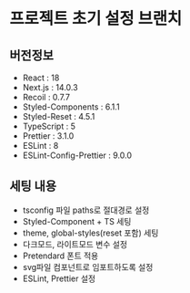 # 프로젝트 초기 설정 브랜치

## 버전정보

- React : 18
- Next.js : 14.0.3
- Recoil : 0.7.7
- Styled-Components : 6.1.1
- Styled-Reset : 4.5.1
- TypeScript : 5
- Prettier : 3.1.0
- ESLint : 8
- ESLint-Config-Prettier : 9.0.0

## 세팅 내용

- tsconfig 파일 paths로 절대경로 설정
- Styled-Component + TS 세팅
- theme, global-styles(reset 포함) 세팅
- 다크모드, 라이트모드 변수 설정
- Pretendard 폰트 적용
- svg파일 컴포넌트로 임포트하도록 설정
- ESLint, Prettier 설정
